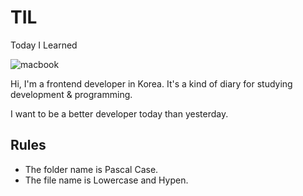 # TIL
Today I Learned

![macbook](https://media.giphy.com/media/d3MLdIYIHup9Q2xG/giphy.gif)

Hi, I'm a frontend developer in Korea.
It's a kind of diary for studying development & programming.

I want to be a better developer today than yesterday.

## Rules
- The folder name is Pascal Case.
- The file name is Lowercase and Hypen.

